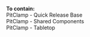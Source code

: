 **To contain:**  
PitClamp - Quick Release Base  
PitClamp - Shared Components  
PitClamp - Tabletop  
